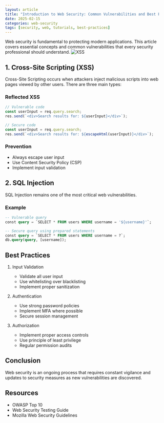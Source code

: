 ```yaml
---
layout: article
title: "Introduction to Web Security: Common Vulnerabilities and Best Practices"
date: 2025-02-15
categories: web-security
tags: [security, web, tutorials, best-practices]
---
```


Web security is fundamental to protecting modern applications. This article covers essential concepts and common vulnerabilities that every security professional should understand.
![XSS](/assets/images/image.png)

## 1. Cross-Site Scripting (XSS)

Cross-Site Scripting occurs when attackers inject malicious scripts into web pages viewed by other users. There are three main types:

### Reflected XSS
```javascript
// Vulnerable code
const userInput = req.query.search;
res.send(`<div>Search results for: ${userInput}</div>`);

// Secure code
const userInput = req.query.search;
res.send(`<div>Search results for: ${escapeHtml(userInput)}</div>`);
```

### Prevention
- Always escape user input
- Use Content Security Policy (CSP)
- Implement input validation

## 2. SQL Injection

SQL Injection remains one of the most critical web vulnerabilities.

### Example
```sql
-- Vulnerable query
const query = `SELECT * FROM users WHERE username = '${username}'`;

-- Secure query using prepared statements
const query = `SELECT * FROM users WHERE username = ?`;
db.query(query, [username]);
```

## Best Practices

1. Input Validation
   - Validate all user input
   - Use whitelisting over blacklisting
   - Implement proper sanitization

2. Authentication
   - Use strong password policies
   - Implement MFA where possible
   - Secure session management

3. Authorization
   - Implement proper access controls
   - Use principle of least privilege
   - Regular permission audits

## Conclusion

Web security is an ongoing process that requires constant vigilance and updates to security measures as new vulnerabilities are discovered.

## Resources
- OWASP Top 10
- Web Security Testing Guide
- Mozilla Web Security Guidelines